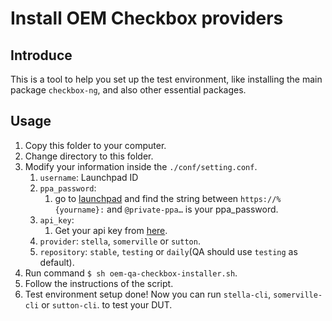 # Install OEM Checkbox providers

## Introduce

This is a tool to help you set up the test environment,
like installing the main package `checkbox-ng`,
and also other essential packages.

## Usage

1. Copy this folder to your computer.
2. Change directory to this folder.
3. Modify your information inside the `./conf/setting.conf`.
   1. `username`: Launchpad ID
   2. `ppa_password`:
      1. go to [launchpad](https://launchpad.net/people/+me/+archivesubscriptions/10011)
         and find the string between `https://%{yourname}:`
         and `@private-ppa…` is your ppa_password.
   3. `api_key`:
      1. Get your api key from [here](https://certification.canonical.com/me).
   4. `provider`: `stella`, `somerville` or `sutton`.
   5. `repository`: `stable`, `testing` or `daily`(QA should use `testing` as default).
4. Run command `$ sh oem-qa-checkbox-installer.sh`.
5. Follow the instructions of the script.
6. Test environment setup done! Now you can run `stella-cli`, `somerville-cli`
   or `sutton-cli`. to test your DUT.
